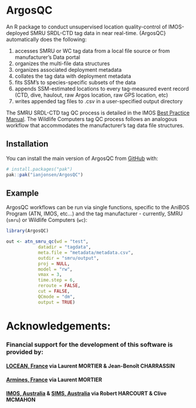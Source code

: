 
<!-- README.md is generated from README.Rmd. Please edit that file -->

# ArgosQC

<!-- badges: start -->

<!-- badges: end -->

An R package to conduct unsupervised location quality-control of
IMOS-deployed SMRU SRDL-CTD tag data in near real-time. {ArgosQC}
automatically does the following:

1.  accesses SMRU or WC tag data from a local file source or from
    manufacturer’s Data portal
2.  organizes the multi-file data structures
3.  organizes associated deployment metadata
4.  collates the tag data with deployment metadata
5.  fits SSM’s to species-specific subsets of the data
6.  appends SSM-estimated locations to every tag-measured event record
    (CTD, dive, haulout, raw Argos location, raw GPS location, etc)
7.  writes appended tag files to .csv in a user-specified output
    directory

The SMRU SRDL-CTD tag QC process is detailed in the IMOS [Best Practice
Manual](https://repository.oceanbestpractices.org/handle/11329/2571).
The Wildlife Computers tag QC process follows an analogous workflow that
accommodates the manufacturer’s tag data file structures.

## Installation

You can install the main version of ArgosQC from
[GitHub](https://github.com/) with:

``` r
# install.packages("pak")
pak::pak("ianjonsen/ArgosQC")
```

## Example

ArgosQC workflows can be run via single functions, specific to the
AniBOS Program (ATN, IMOS, etc…) and the tag manufacturer - currently,
SMRU (`smru`) or Wildlife Computers (`wc`):

``` r
library(ArgosQC)

out <- atn_smru_qc(wd = "test",
            datadir = "tagdata",
            meta.file = "metadata/metadata.csv",
            outdir = "smru/output",
            proj = NULL,
            model = "rw",
            vmax = 3,
            time.step = 6,
            reroute = FALSE,
            cut = FALSE,
            QCmode = "dm",
            output = TRUE)
```

# Acknowledgements:

### Financial support for the development of this software is provided by:

#### [LOCEAN, France](https://www.locean.ipsl.fr) via Laurent MORTIER & Jean-Benoît CHARRASSIN

#### [Armines, France](https://www.armines.net/fr) via Laurent MORTIER

#### [IMOS, Australia](https://imos.org.au) & [SIMS, Australia](https://sims.org.au) via Robert HARCOURT & Clive MCMAHON
